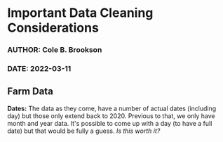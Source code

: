 # Important Data Cleaning Considerations 

### AUTHOR: Cole B. Brookson
### DATE: 2022-03-11

## Farm Data 

**Dates:** The data as they come, have a number of actual dates (including day) but those only extend back to 2020. Previous to that, we only have month and year data. It's possible to come up with a day (to have a full date) but that would be fully a guess. *Is this worth it?*